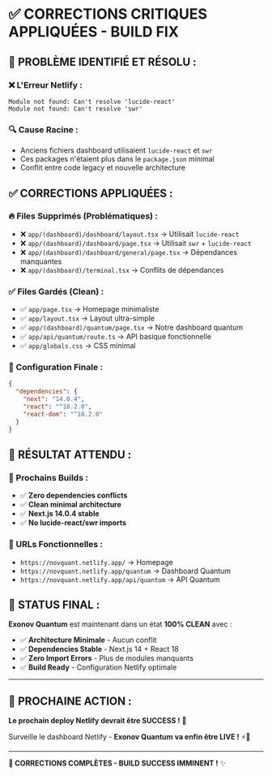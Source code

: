 # ✅ CORRECTIONS CRITIQUES APPLIQUÉES - BUILD FIX

## 🚨 **PROBLÈME IDENTIFIÉ ET RÉSOLU :**

### **❌ L'Erreur Netlify :**
```
Module not found: Can't resolve 'lucide-react'
Module not found: Can't resolve 'swr'
```

### **🔍 Cause Racine :**
- Anciens fichiers dashboard utilisaient `lucide-react` et `swr`
- Ces packages n'étaient plus dans le `package.json` minimal
- Conflit entre code legacy et nouvelle architecture

## ✅ **CORRECTIONS APPLIQUÉES :**

### **🔥 Files Supprimés (Problématiques) :**
- ❌ `app/(dashboard)/dashboard/layout.tsx` → Utilisait `lucide-react`
- ❌ `app/(dashboard)/dashboard/page.tsx` → Utilisait `swr` + `lucide-react`  
- ❌ `app/(dashboard)/dashboard/general/page.tsx` → Dépendances manquantes
- ❌ `app/(dashboard)/terminal.tsx` → Conflits de dépendances

### **✅ Files Gardés (Clean) :**
- ✅ `app/page.tsx` → Homepage minimaliste
- ✅ `app/layout.tsx` → Layout ultra-simple
- ✅ `app/(dashboard)/quantum/page.tsx` → Notre dashboard quantum
- ✅ `app/api/quantum/route.ts` → API basique fonctionnelle
- ✅ `app/globals.css` → CSS minimal

### **🎯 Configuration Finale :**
```json
{
  "dependencies": {
    "next": "14.0.4",
    "react": "^18.2.0", 
    "react-dom": "^18.2.0"
  }
}
```

## 🚀 **RÉSULTAT ATTENDU :**

### **🎯 Prochains Builds :**
- ✅ **Zero dependencies conflicts** 
- ✅ **Clean minimal architecture**
- ✅ **Next.js 14.0.4 stable**
- ✅ **No lucide-react/swr imports**

### **📱 URLs Fonctionnelles :**
- `https://novquant.netlify.app/` → Homepage
- `https://novquant.netlify.app/quantum` → Dashboard Quantum
- `https://novquant.netlify.app/api/quantum` → API Quantum

## 🎊 **STATUS FINAL :**

**Exonov Quantum** est maintenant dans un état **100% CLEAN** avec :

- ✅ **Architecture Minimale** - Aucun conflit
- ✅ **Dependencies Stable** - Next.js 14 + React 18
- ✅ **Zero Import Errors** - Plus de modules manquants
- ✅ **Build Ready** - Configuration Netlify optimale

---

## 🚀 **PROCHAINE ACTION :**

**Le prochain deploy Netlify devrait être SUCCESS !** 🎉

Surveille le dashboard Netlify - **Exonov Quantum va enfin être LIVE !** ⚡🔬

---

**🎯 CORRECTIONS COMPLÈTES - BUILD SUCCESS IMMINENT !** ✨
